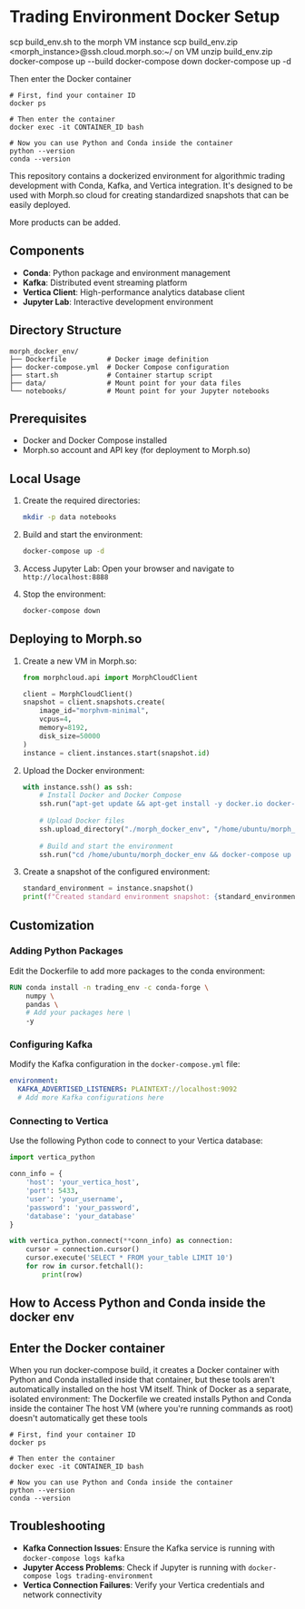# Trading Environment Docker Setup

scp build_env.sh to the morph VM instance 
scp build_env.zip  <morph_instance>@ssh.cloud.morph.so:~/
on VM
unzip build_env.zip
docker-compose up --build
docker-compose down
docker-compose up -d

Then enter the Docker container 
```
# First, find your container ID
docker ps

# Then enter the container
docker exec -it CONTAINER_ID bash

# Now you can use Python and Conda inside the container
python --version
conda --version

```


This repository contains a dockerized environment for algorithmic trading development with Conda, Kafka, and Vertica integration. It's designed to be used with Morph.so cloud for creating standardized snapshots that can be easily deployed.

More products can be added.

## Components

- **Conda**: Python package and environment management
- **Kafka**: Distributed event streaming platform
- **Vertica Client**: High-performance analytics database client
- **Jupyter Lab**: Interactive development environment

## Directory Structure

```
morph_docker_env/
├── Dockerfile          # Docker image definition
├── docker-compose.yml  # Docker Compose configuration
├── start.sh            # Container startup script
├── data/               # Mount point for your data files
└── notebooks/          # Mount point for your Jupyter notebooks
```

## Prerequisites

- Docker and Docker Compose installed
- Morph.so account and API key (for deployment to Morph.so)

## Local Usage

1. Create the required directories:
   ```bash
   mkdir -p data notebooks
   ```

2. Build and start the environment:
   ```bash
   docker-compose up -d
   ```

3. Access Jupyter Lab:
   Open your browser and navigate to `http://localhost:8888`

4. Stop the environment:
   ```bash
   docker-compose down
   ```

## Deploying to Morph.so

1. Create a new VM in Morph.so:
   ```python
   from morphcloud.api import MorphCloudClient
   
   client = MorphCloudClient()
   snapshot = client.snapshots.create(
       image_id="morphvm-minimal",
       vcpus=4,
       memory=8192,
       disk_size=50000
   )
   instance = client.instances.start(snapshot.id)
   ```

2. Upload the Docker environment:
   ```python
   with instance.ssh() as ssh:
       # Install Docker and Docker Compose
       ssh.run("apt-get update && apt-get install -y docker.io docker-compose")
       
       # Upload Docker files
       ssh.upload_directory("./morph_docker_env", "/home/ubuntu/morph_docker_env")
       
       # Build and start the environment
       ssh.run("cd /home/ubuntu/morph_docker_env && docker-compose up -d")
   ```

3. Create a snapshot of the configured environment:
   ```python
   standard_environment = instance.snapshot()
   print(f"Created standard environment snapshot: {standard_environment.id}")
   ```

## Customization

### Adding Python Packages

Edit the Dockerfile to add more packages to the conda environment:

```dockerfile
RUN conda install -n trading_env -c conda-forge \
    numpy \
    pandas \
    # Add your packages here \
    -y
```

### Configuring Kafka

Modify the Kafka configuration in the `docker-compose.yml` file:

```yaml
environment:
  KAFKA_ADVERTISED_LISTENERS: PLAINTEXT://localhost:9092
  # Add more Kafka configurations here
```

### Connecting to Vertica

Use the following Python code to connect to your Vertica database:

```python
import vertica_python

conn_info = {
    'host': 'your_vertica_host',
    'port': 5433,
    'user': 'your_username',
    'password': 'your_password',
    'database': 'your_database'
}

with vertica_python.connect(**conn_info) as connection:
    cursor = connection.cursor()
    cursor.execute('SELECT * FROM your_table LIMIT 10')
    for row in cursor.fetchall():
        print(row)
```

## How to Access Python and Conda inside the docker env
## Enter the Docker container
When you run docker-compose build, it creates a Docker container with Python and Conda installed inside that container, but these tools aren't automatically installed on the host VM itself.
Think of Docker as a separate, isolated environment:
The Dockerfile we created installs Python and Conda inside the container
The host VM (where you're running commands as root) doesn't automatically get these tools
```
# First, find your container ID
docker ps

# Then enter the container
docker exec -it CONTAINER_ID bash

# Now you can use Python and Conda inside the container
python --version
conda --version

```


## Troubleshooting

- **Kafka Connection Issues**: Ensure the Kafka service is running with `docker-compose logs kafka`
- **Jupyter Access Problems**: Check if Jupyter is running with `docker-compose logs trading-environment`
- **Vertica Connection Failures**: Verify your Vertica credentials and network connectivity

